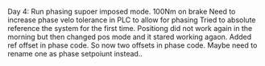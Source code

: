 Day 4:
Run phasing supoer imposed mode.
100Nm on brake
Need to increase phase velo tolerance in PLC to allow for phasing
Tried to absolute reference the system for the first time.
Positiong did not work again in the morning but then changed pos mode and it stared working agaon.
Added ref offset in phase code. So now two offsets in phase code. Maybe need to rename one as phase setpoiunt instead..

